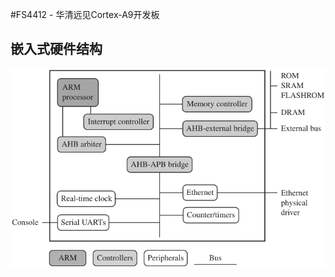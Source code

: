 #FS4412 - 华清远见Cortex-A9开发板

## 嵌入式硬件结构

![嵌入式硬件结构](resource/images/embeded-system-hardware.png)

## 